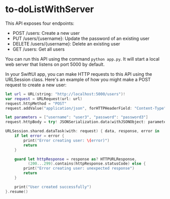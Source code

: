 # to-doListWithServer
 

This API exposes four endpoints:

- POST /users: Create a new user
- PUT /users/{username}: Update the password of an existing user
- DELETE /users/{username}: Delete an existing user
- GET /users: Get all users

You can run this API using the command `python app.py`. It will start a local web server that listens on port 5000 by default.

In your SwiftUI app, you can make HTTP requests to this API using the URLSession class. Here's an example of how you might make a POST request to create a new user:

```swift
let url = URL(string: "http://localhost:5000/users")!
var request = URLRequest(url: url)
request.httpMethod = "POST"
request.addValue("application/json", forHTTPHeaderField: "Content-Type")

let parameters = ["username": "user3", "password": "password3"]
request.httpBody = try! JSONSerialization.data(withJSONObject: parameters)

URLSession.shared.dataTask(with: request) { data, response, error in
    if let error = error {
        print("Error creating user: \(error)")
        return
    }

    guard let httpResponse = response as? HTTPURLResponse,
          (200...299).contains(httpResponse.statusCode) else {
        print("Error creating user: unexpected response")
        return
    }

    print("User created successfully")
}.resume()
